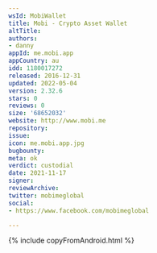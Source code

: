 ```yaml
---
wsId: MobiWallet
title: Mobi - Crypto Asset Wallet
altTitle: 
authors:
- danny
appId: me.mobi.app
appCountry: au
idd: 1180017272
released: 2016-12-31
updated: 2022-05-04
version: 2.32.6
stars: 0
reviews: 0
size: '68652032'
website: http://www.mobi.me
repository: 
issue: 
icon: me.mobi.app.jpg
bugbounty: 
meta: ok
verdict: custodial
date: 2021-11-17
signer: 
reviewArchive: 
twitter: mobimeglobal
social:
- https://www.facebook.com/mobimeglobal

---
```


{% include copyFromAndroid.html %}
